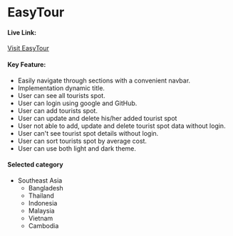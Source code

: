 # EasyTour

#### Live Link:
[Visit EasyTour](https://marvelous-genie-ab818d.netlify.app/)

#### Key Feature:
- Easily navigate through sections with a convenient navbar.
- Implementation dynamic title.
- User can see all tourists spot.
- User can login using google and GitHub.
- User can add tourists spot. 
- User can update and delete his/her added tourist spot
- User not able to add, update and delete tourist spot data without login.
- User can't see tourist spot details without login.
- User can sort tourists spot by average cost.
- User can use both light and dark theme.

#### Selected category
- Southeast Asia
  - Bangladesh
  - Thailand
  - Indonesia
  - Malaysia
  - Vietnam
  - Cambodia

